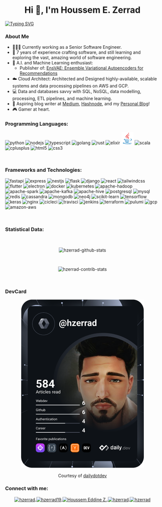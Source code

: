 <h1 align="center">Hi 👋, I'm Houssem E. Zerrad</h1>

[![Typing SVG](https://readme-typing-svg.herokuapp.com?font=Caveat&weight=900&size=42&duration=2000&pause=1500&color=FF8528&center=true&vCenter=true&width=1200&lines=Senior+Software+Developer;Data+Engineer;Cloud+Architect+;AWS++%26+GCP;Machine+Learning+Enthusiast)](https://git.io/typing-svg)

### About Me

- 👨🏻‍💻 Currently working as a Senior Software Engineer.
- 🧭 7 years of experience crafting software, and still learning and exploring the vast, amazing world of software engineering.
- 🤖 A.I. and Machine Learning enthusiast:
  - Publisher of: [EnsVAE: Ensemble Variational Autoencoders for Recommendations](https://ieeexplore.ieee.org/document/9224132)
- ☁️ Cloud Architect: Architected and Designed highly-available, scalable systems and data processing pipelines on AWS and GCP.
- 💻 Data and databases savvy with SQL, NoSQL, data modelling, processing, ETL pipelines, and machine learning.  
- 📝 Aspiring blog writer at [Medium](https://medium.com/@hzerrad), [Hashnode](https://hzerrad.hashnode.dev/), and my [Personal Blog](https://devdog.co/)!
- 🎮 Gamer at heart.

### Programming Languages:

<p align="left">
  <img src="https://cdn.jsdelivr.net/npm/@programming-languages-logos/python@0.0.0/python.png" alt="python" width="35" height="35"/>
  <img src="https://cdn.simpleicons.org/node.js/339933" alt="nodejs" width="40" height="40"/>
  <img src="https://cdn.simpleicons.org/typescript/3178C6" alt="typescript" width="40" height="40"/>
  <img src="https://cdn.simpleicons.org/go/00ADD8" alt="golang" width="40" height="40"/>
  <img src="https://cdn.simpleicons.org/rust/000000" alt="rust" width="40" height="40"/>
  <img src="https://cdn.simpleicons.org/elixir/4B275F" alt="elixir" width="40" height="40"/>
  <img
      src="https://raw.githubusercontent.com/devicons/devicon/master/icons/java/java-original.svg" alt="java" width="40"
      height="40" />
  <img src="https://cdn.simpleicons.org/scala/DC322F" alt="scala" width="40" height="40"/>
  <img src="https://cdn.simpleicons.org/cplusplus/00599C" alt="cplusplus" width="40" height="40"/>
  <img src="https://cdn.simpleicons.org/html5/E34F26" alt="html5" width="40" height="40"/>
  <img src="https://cdn.simpleicons.org/css3/1572B6" alt="css3" width="40" height="40"/>
</p>



</br>

### Frameworks and Technologies:

<p align="left">
  <img src="https://cdn.simpleicons.org/fastapi" alt="fastapi" width="40" height="40" />
  <img src="https://cdn.simpleicons.org/express" alt="express" width="40" height="40" />
  <img src="https://cdn.simpleicons.org/nestjs" alt="nestjs" width="40" height="40" />
  <img src="https://cdn.simpleicons.org/flask" alt="flask" width="40" height="40" />
  <img src="https://cdn.simpleicons.org/django" alt="django" width="40" height="40" />
  <img src="https://cdn.simpleicons.org/react" alt="react" width="40" height="40" />
  <img src="https://cdn.simpleicons.org/tailwindcss" alt="tailwindcss" width="40" height="40" />
  <img src="https://cdn.simpleicons.org/flutter" alt="flutter" width="40" height="40" />
  <img src="https://cdn.simpleicons.org/electron" alt="electron" width="40" height="40" />
  <img src="https://cdn.simpleicons.org/docker" alt="docker" width="40" height="40" />
  <img src="https://cdn.simpleicons.org/kubernetes" alt="kubernetes" width="40" height="40" />
  <img src="https://cdn.simpleicons.org/apachehadoop" alt="apache-hadoop" width="40" height="40" />
  <img src="https://cdn.simpleicons.org/apachespark" alt="apache-spark" width="40" height="40" />
  <img src="https://cdn.simpleicons.org/apachekafka" alt="apache-kafka" width="40" height="40" />
  <img src="https://cdn.simpleicons.org/apachehive" alt="apache-hive" width="40" height="40" />
  <img src="https://cdn.simpleicons.org/postgresql" alt="postgresql" width="40" height="40" />
  <img src="https://cdn.simpleicons.org/mysql" alt="mysql" width="40" height="40" />
  <img src="https://cdn.simpleicons.org/redis" alt="redis" width="40" height="40" />
  <img src="https://cdn.simpleicons.org/apachecassandra" alt="cassandra" width="40" height="40" />
  <img src="https://cdn.simpleicons.org/mongodb" alt="mongodb" width="40" height="40" />
  <img src="https://cdn.simpleicons.org/neo4j" alt="neo4j" width="40" height="40" />
  <img src="https://cdn.simpleicons.org/scikitlearn" alt="scikit-learn" width="40" height="40" />
  <img src="https://cdn.simpleicons.org/tensorflow" alt="tensorflow" width="40" height="40" />
  <img src="https://cdn.simpleicons.org/keras" alt="keras" width="40" height="40" />
  <img src="https://cdn.simpleicons.org/nginx" alt="nginx" width="40" height="40" />
  <img src="https://cdn.simpleicons.org/circleci" alt="cicleci" width="40" height="40" />
  <img src="https://cdn.simpleicons.org/travisci" alt="travisci" width="40" height="40" />
  <img src="https://cdn.simpleicons.org/jenkins" alt="jenkins" width="40" height="40" />
  <img src="https://cdn.simpleicons.org/terraform" alt="terraform" width="40" height="40" />
  <img src="https://cdn.simpleicons.org/pulumi" alt="pulumi" width="40" height="40" />
  <img src="https://cdn.simpleicons.org/googlecloud" alt="gcp" width="40" height="40" />
  <img src="https://cdn.simpleicons.org/amazonaws" alt="amazon-aws" width="40" height="40" />
</p>

</br>

### Statistical Data:

</br>

<p align="center">
  <img align="center" 
       src="https://github-readme-stats.vercel.app/api?username=hzerrad&show_icons=true&locale=en&bg_color=0d1117&text_color=ffffff&repo=convoychat"
       alt="hzerrad-github-stats" />
</p>


</br>

<p align="center">
  <img
       src="https://github-readme-streak-stats.herokuapp.com/?user=hzerrad&theme=dark&background=0d1117&date_format=M%20j%5B%2C%20Y%5D" 
       alt="hzerrad-contrib-stats" />
</p>

</br>

### DevCard
<p align="center">
  <a href="https://www.upwork.com/freelancers/~0112ba4eddef747831?suggest-vem-skills&s=1110580752188690432">
    <img src="https://raw.githubusercontent.com/hzerrad/hzerrad/main/devcard.svg" width="400" alt="Houssem Eddine Zerrad's Dev Card"/>
  </a>
  <p align="center">Courtesy of <a href="https://daily.dev/">dailydotdev</a></p>
</p>


### Connect with me:

<p align="center">
  <a href="https://www.linkedin.com/in/hzerrad" target="_blank">
    <img align="center"
      	src="https://cdn.simpleicons.org/linkedin/0A66C2"
      	alt="hzerrad" height="30" width="40" />
  </a>
 	<a href="https://twitter.com/hzerrad19" target="_blank">
   <img align="center"
      	src="https://cdn.simpleicons.org/twitter/1DA1F2"
      	alt="hzerrad19" height="30" width="40" />
  </a>
  <a href="https://www.upwork.com/freelancers/hzerrad" target="_blank">
  	<img align="center"
         src="https://cdn.simpleicons.org/upwork"
         alt="Houssem Eddine Z." height="30" width="40" />
  </a>
  <a href="mailto:contact@hzerrad.dev">
    <img align="center"
         src="https://cdn.simpleicons.org/gmail/EA4335"
         alt="hzerrad" height="30" width="40" />
  </a>
  <a href="https://hzerrad.dev">
      <img align="center"
         src="https://hzerrad.dev/images/logo-only-dark.svg"
         alt="hzerrad" height="50" width="50" />
  </a>
</p>
